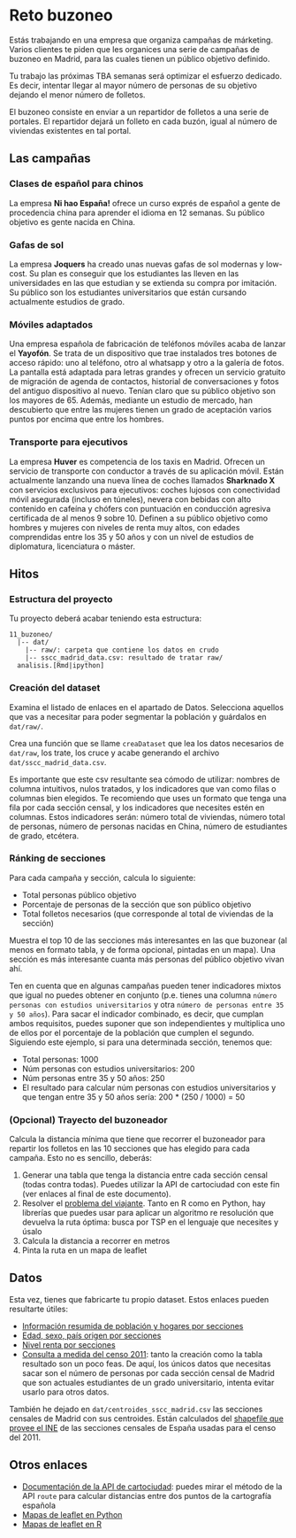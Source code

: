 # Reto buzoneo

Estás trabajando en una empresa que organiza campañas de márketing. Varios clientes te piden que les organices una serie de campañas de buzoneo en Madrid, para las cuales tienen un público objetivo definido.

Tu trabajo las próximas TBA semanas será optimizar el esfuerzo dedicado. Es decir, intentar llegar al mayor número de personas de su objetivo dejando el menor número de folletos.

El buzoneo consiste en enviar a un repartidor de folletos a una serie de portales. El repartidor dejará un folleto en cada buzón, igual al número de viviendas existentes en tal portal.

## Las campañas

### Clases de español para chinos

La empresa __Ni hao España!__ ofrece un curso exprés de español a gente de procedencia china para aprender el idioma en 12 semanas. Su público objetivo es gente nacida en China.

### Gafas de sol

La empresa __Joquers__ ha creado unas nuevas gafas de sol modernas y low-cost. Su plan es conseguir que los estudiantes las lleven en las universidades en las que estudian y se extienda su compra por imitación. Su público son los estudiantes universitarios que están cursando actualmente estudios de grado.

### Móviles adaptados

Una empresa española de fabricación de teléfonos móviles acaba de lanzar el __Yayofón__. Se trata de un dispositivo que trae instalados tres botones de acceso rápido: uno al teléfono, otro al whatsapp y otro a la galería de fotos. La pantalla está adaptada para letras grandes y ofrecen un servicio gratuito de migración de agenda de contactos, historial de conversaciones y fotos del antiguo dispositivo al nuevo. Tenían claro que su público objetivo son los mayores de 65. Además, mediante un estudio de mercado, han descubierto que entre las mujeres tienen un grado de aceptación varios puntos por encima que entre los hombres.

### Transporte para ejecutivos

La empresa __Huver__ es competencia de los taxis en Madrid. Ofrecen un servicio de transporte con conductor a través de su aplicación móvil. Están actualmente lanzando una nueva línea de coches llamados __Sharknado X__ con servicios exclusivos para ejecutivos: coches lujosos con conectividad móvil asegurada (incluso en túneles), nevera con bebidas con alto contenido en cafeína y chófers con puntuación en conducción agresiva certificada de al menos 9 sobre 10. Definen a su público objetivo como hombres y mujeres con niveles de renta muy altos, con edades comprendidas entre los 35 y 50 años y con un nivel de estudios de diplomatura, licenciatura o máster.


## Hitos

### Estructura del proyecto

Tu proyecto deberá acabar teniendo esta estructura:

```
11_buzoneo/
  |-- dat/
    |-- raw/: carpeta que contiene los datos en crudo
    |-- sscc_madrid_data.csv: resultado de tratar raw/
  analisis.[Rmd|ipython]
``` 

### Creación del dataset

Examina el listado de enlaces en el apartado de Datos. Selecciona aquellos que vas a necesitar para poder segmentar la población y guárdalos en `dat/raw/`.

Crea una función que se llame `creaDataset` que lea los datos necesarios de `dat/raw`, los trate, los cruce y acabe generando el archivo `dat/sscc_madrid_data.csv`.

Es importante que este csv resultante sea cómodo de utilizar: nombres de columna intuitivos, nulos tratados, y los indicadores que van como filas o columnas bien elegidos. Te recomiendo que uses un formato que tenga una fila por cada sección censal, y los indicadores que necesites estén en columnas. Estos indicadores serán: número total de viviendas, número total de personas, número de personas nacidas en China, número de estudiantes de grado, etcétera.

### Ránking de secciones

Para cada campaña y sección, calcula lo siguiente:
- Total personas público objetivo
- Porcentaje de personas de la sección que son público objetivo
- Total folletos necesarios (que corresponde al total de viviendas de la sección)

Muestra el top 10 de las secciones más interesantes en las que buzonear (al menos en formato tabla, y de forma opcional, pintadas en un mapa). Una sección es más interesante cuanta más personas del público objetivo vivan ahí.

Ten en cuenta que en algunas campañas pueden tener indicadores mixtos que igual no puedes obtener en conjunto (p.e. tienes una columna `número personas con estudios universitarios` y otra `número de personas entre 35 y 50 años`). Para sacar el indicador combinado, es decir, que cumplan ambos requisitos, puedes suponer que son independientes y multiplica uno de ellos por el porcentaje de la población que cumplen el segundo. Siguiendo este ejemplo, si para una determinada sección, tenemos que:
- Total personas: 1000
- Núm personas con estudios universitarios: 200
- Núm personas entre 35 y 50 años: 250
- El resultado para calcular núm personas con estudios universitarios y que tengan entre 35 y 50 años sería: 200 * (250 / 1000) = 50

### (Opcional) Trayecto del buzoneador

Calcula la distancia mínima que tiene que recorrer el buzoneador para repartir los folletos en las 10 secciones que has elegido para cada campaña. Esto no es sencillo, deberás:

1. Generar una tabla que tenga la distancia entre cada sección censal (todas contra todas). Puedes utilizar la API de cartociudad con este fin (ver enlaces al final de este documento).
2. Resolver el [problema del viajante](https://en.wikipedia.org/wiki/Travelling_salesman_problem). Tanto en R como en Python, hay librerías que puedes usar para aplicar un algoritmo re resolución que devuelva la ruta óptima: busca por TSP en el lenguaje que necesites y úsalo
3. Calcula la distancia a recorrer en metros
4. Pinta la ruta en un mapa de leaflet

## Datos

Esta vez, tienes que fabricarte tu propio dataset. Estos enlaces pueden resultarte útiles:

- [Información resumida de población y hogares por secciones](http://www.ine.es/censos2011_datos/cen11_datos_resultados_seccen.htm)
- [Edad, sexo, país origen por secciones](http://www.ine.es/dynt3/inebase/es/index.htm?type=pcaxis&file=pcaxis&path=%2Ft20%2Fe245%2Fp07%2F%2Fa2017)
- [Nivel renta por secciones](http://www.madrid.es/portales/munimadrid/es/Inicio/El-Ayuntamiento/Estadistica/Areas-de-informacion-estadistica/Economia/Renta/Renta-neta-media-de-los-hogares-Urban-Audit-?vgnextfmt=default&vgnextoid=65e0c19a1666a510VgnVCM1000001d4a900aRCRD&vgnextchannel=ef863636b44b4210VgnVCM2000000c205a0aRCRD)
- [Consulta a medida del censo 2011](http://www.ine.es/censos2011/tablas/Inicio.do): tanto la creación como la tabla resultado son un poco feas. De aquí, los únicos datos que necesitas sacar son el número de personas por cada sección censal de Madrid que son actuales estudiantes de un grado universitario, intenta evitar usarlo para otros datos.

También he dejado en `dat/centroides_sscc_madrid.csv` las secciones censales de Madrid con sus centroides. Están calculados del [shapefile que provee el INE](http://www.ine.es/censos2011_datos/cen11_datos_resultados_seccen.htm) de las secciones censales de España usadas para el censo del 2011.

## Otros enlaces

- [Documentación de la API de cartociudad](http://www.cartociudad.es/recursos/Documentacion_tecnica/CARTOCIUDAD_ServiciosWeb.pdf): puedes mirar el método de la API `route` para calcular distancias entre dos puntos de la cartografía española
- [Mapas de leaflet en Python](http://python-visualization.github.io/folium/docs-v0.5.0/index.html)
- [Mapas de leaflet en R](https://rstudio.github.io/leaflet/)
